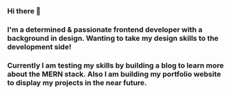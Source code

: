 ### Hi there 👋
### I'm a determined & passionate frontend developer with a background in design. Wanting to take my design skills to the development side!
### Currently I am testing my skills by building a blog to learn more about the MERN stack. Also I am building my portfolio website to display my projects in the near future.

<!--
**joshkempson/joshkempson** is a ✨ _special_ ✨ repository because its `README.md` (this file) appears on your GitHub profile.

Here are some ideas to get you started:

- 🔭 I’m currently working on ...
- 🌱 I’m currently learning ...
- 👯 I’m looking to collaborate on ...
- 🤔 I’m looking for help with ...
- 💬 Ask me about ...
- 📫 How to reach me: ...
- 😄 Pronouns: ...
- ⚡ Fun fact: ...
-->
